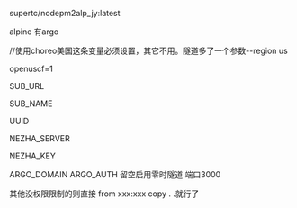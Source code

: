 supertc/nodepm2alp_jy:latest       

alpine  有argo  

//使用choreo美国这条变量必须设置，其它不用。隧道多了一个参数--region us

openuscf=1  

SUB_URL  

SUB_NAME  

UUID  

NEZHA_SERVER  

NEZHA_KEY  

ARGO_DOMAIN  ARGO_AUTH 留空启用零时隧道    端口3000


其他没权限限制的则直接   from xxx:xxx    copy . .就行了
